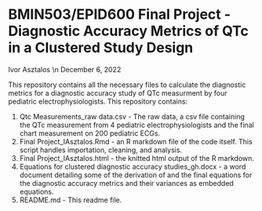 # BMIN503/EPID600 Final Project - Diagnostic Accuracy Metrics of QTc in a Clustered Study Design
Ivor Asztalos \n
December 6, 2022

This repository contains all the necessary files to calculate the diagnostic metrics for a diagnostic accuracy study of QTc measurment by four pediatric electrophysiologists. This repository contains: 

1. Qtc Measurements_raw data.csv - The raw data, a csv file containing the QTc measurement from 4 pediatric electrophysiologists and the final chart measurement on 200 pediatric ECGs. 
2. Final Project_IAsztalos.Rmd - an R markdown file of the code itself. This script handles importation, cleaning, and analysis. 
3. Final Project_IAsztalos.html - the knitted html output of the R markdown.
4. Equations for clustered diagnostic accuracy studies_gh.docx - a word document detailing some of the derivation of and the final equations for the diagnostic accuracy metrics and their variances as embedded equations. 
5. README.md - This readme file. 
